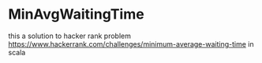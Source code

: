 # MinAvgWaitingTime
this a solution to hacker rank problem
https://www.hackerrank.com/challenges/minimum-average-waiting-time
in scala
